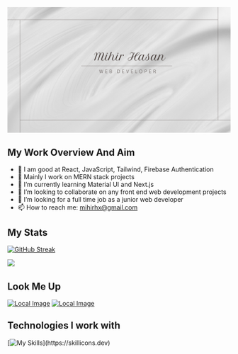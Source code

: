 [![Local Image](images/banner2.png)](https://www.linkedin.com/in/mihir-hasan-130767283)


## My Work Overview And Aim
- 🔭 I am good at React, JavaScript, Tailwind, Firebase Authentication
- 🔭 Mainly I work on MERN stack projects
- 🌱 I’m currently learning Material UI and Next.js
- 👯 I’m looking to collaborate on any front end web development projects
- 🤔 I’m looking for a full time job as a junior web developer
- 📫 How to reach me: mihirhx@gmail.com

## My Stats 
[![GitHub Streak](https://github-readme-streak-stats.herokuapp.com?user=mihir-x&theme=transparent)](https://git.io/streak-stats)  

![](http://github-profile-summary-cards.vercel.app/api/cards/profile-details?username=mihir-x&theme=github_dark)


## Look Me Up
[![Local Image](https://img.shields.io/badge/LinkedIn-0077B5?style=for-the-badge&logo=linkedin&logoColor=white)](https://www.linkedin.com/in/mihir-hasan-130767283)
[![Local Image](https://img.shields.io/badge/Facebook-1877F2?style=for-the-badge&logo=facebook&logoColor=white)](https://www.facebook.com/T.X.mihir)



## Technologies I work with
[![My Skills](https://skillicons.dev/icons?i=react,js,tailwind,html,css,firebase,mongodb,express,nodejs,)](https://skillicons.dev)



